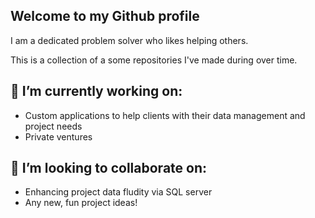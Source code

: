 ## Welcome to my Github profile
I am a dedicated problem solver who likes helping others.

This is a collection of a some repositories I've made during over time.

## 🔭 I’m currently working on:
- Custom applications to help clients with their data management and project needs
- Private ventures

## 🧐 I’m looking to collaborate on:
- Enhancing project data fludity via SQL server
- Any new, fun project ideas!
